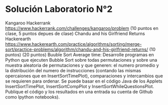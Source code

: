 # Solución Laboratorio N°2

Kangaroo Hackerrank https://www.hackerrank.com/challenges/kangaroo/problem (10 puntos en clase, 5 puntos  depues de clase)
Chandu and his Girlfriend Returns  Hackerearth https://www.hackerearth.com/practice/algorithms/sorting/merge-sort/practice-problems/algorithm/chandu-and-his-girlfriend-returns/ (10 puntos)
(20 puntos)  Buuble Sort Average time: Desarrolle  programas en Python que ejecuten Bubble Sort sobre todas permutaciones y sobre una muestra aleatoria de permutaciones y que generen: el numero promedio y la distribución del numero de instrucciones (contando las mismas opercaiones que en InsertSortTimePlot), comparaciones y intercambios que se requieren para ordenar. Se puede basar en el código Java de los Applets InsertSortTimePlot, InsertSortCompPlot y InsertSortWhileQuestionsPlot.  Publique el código y los resultados en una entrada su cuenta de Github como Ipython notebooks).

